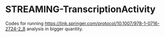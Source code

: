 # STREAMING-TranscriptionActivity
Codes for running https://link.springer.com/protocol/10.1007/978-1-0716-2724-2_8 analysis in bigger quantity.
